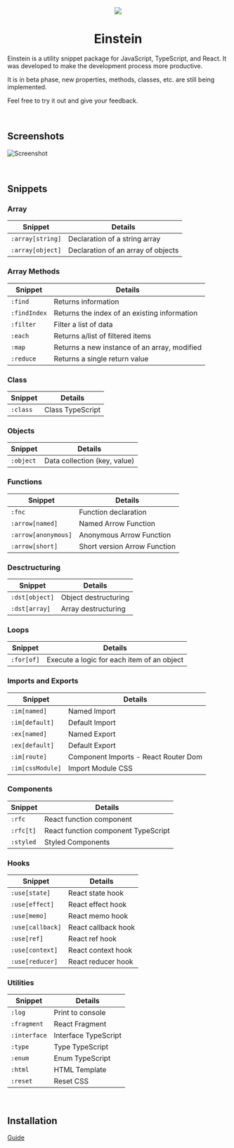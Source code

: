 <div align="center">
  <img src="https://i.imgur.com/QDEFVe6.png" />
  <h1>Einstein</h1>
</div>

Einstein is a utility snippet package for JavaScript, TypeScript, and React. It was developed to make the development process more productive.

It is in beta phase, new properties, methods, classes, etc. are still being implemented.

Feel free to try it out and give your feedback.

<br>

## Screenshots

![Screenshot](https://i.imgur.com/8T727aa.png)

<br />

## Snippets

### Array

| Snippet          | Details                            |
| ---------------- | ---------------------------------- |
| `:array[string]` | Declaration of a string array      |
| `:array[object]` | Declaration of an array of objects |

### Array Methods

| Snippet      | Details                                      |
| ------------ | -------------------------------------------- |
| `:find`      | Returns information                          |
| `:findIndex` | Returns the index of an existing information |
| `:filter`    | Filter a list of data                        |
| `:each`      | Returns a/list of filtered items             |
| `:map`       | Returns a new instance of an array, modified |
| `:reduce`    | Returns a single return value                |

### Class

| Snippet  | Details          |
| -------- | ---------------- |
| `:class` | Class TypeScript |

### Objects

| Snippet   | Details                      |
| --------- | ---------------------------- |
| `:object` | Data collection (key, value) |

### Functions

| Snippet             | Details                      |
| ------------------- | ---------------------------- |
| `:fnc`              | Function declaration         |
| `:arrow[named]`     | Named Arrow Function         |
| `:arrow[anonymous]` | Anonymous Arrow Function     |
| `:arrow[short]`     | Short version Arrow Function |

### Desctructuring

| Snippet        | Details              |
| -------------- | -------------------- |
| `:dst[object]` | Object destructuring |
| `:dst[array]`  | Array destructuring  |

### Loops

| Snippet    | Details                                    |
| ---------- | ------------------------------------------ |
| `:for[of]` | Execute a logic for each item of an object |

### Imports and Exports

| Snippet          | Details                              |
| ---------------- | ------------------------------------ |
| `:im[named]`     | Named Import                         |
| `:im[default]`   | Default Import                       |
| `:ex[named]`     | Named Export                         |
| `:ex[default]`   | Default Export                       |
| `:im[route]`     | Component Imports - React Router Dom |
| `:im[cssModule]` | Import Module CSS                    |

### Components

| Snippet   | Details                             |
| --------- | ----------------------------------- |
| `:rfc`    | React function component            |
| `:rfc[t]` | React function component TypeScript |
| `:styled` | Styled Components                   |

### Hooks

| Snippet          | Details             |
| ---------------- | ------------------- |
| `:use[state]`    | React state hook    |
| `:use[effect]`   | React effect hook   |
| `:use[memo]`     | React memo hook     |
| `:use[callback]` | React callback hook |
| `:use[ref]`      | React ref hook      |
| `:use[context]`  | React context hook  |
| `:use[reducer]`  | React reducer hook  |

### Utilities

| Snippet      | Details              |
| ------------ | -------------------- |
| `:log`       | Print to console     |
| `:fragment`  | React Fragment       |
| `:interface` | Interface TypeScript |
| `:type`      | Type TypeScript      |
| `:enum`      | Enum TypeScript      |
| `:html`      | HTML Template        |
| `:reset`     | Reset CSS            |

<br />

## Installation

[Guide](./install.md)

